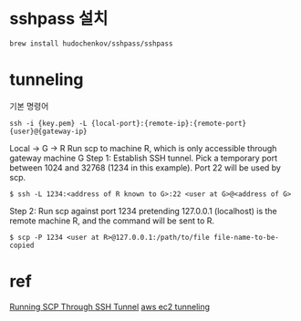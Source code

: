 
# sshpass 설치 
```
brew install hudochenkov/sshpass/sshpass
```

# tunneling
기본 명령어
```
ssh -i {key.pem} -L {local-port}:{remote-ip}:{remote-port} {user}@{gateway-ip}
```


Local -> G -> R
Run scp to machine R, which is only accessible through gateway machine G
Step 1: Establish SSH tunnel. Pick a temporary port between 1024 and 32768 (1234 in this example). Port 22 will be used by scp.
```shell
$ ssh -L 1234:<address of R known to G>:22 <user at G>@<address of G> 
```

Step 2: Run scp against port 1234 pretending 127.0.0.1 (localhost) is the remote machine R, and the command will be sent to R.
```shell
$ scp -P 1234 <user at R>@127.0.0.1:/path/to/file file-name-to-be-copied
```

# ref
[Running SCP Through SSH Tunnel](https://www.urbaninsight.com/article/running-scp-through-ssh-tunnel)
[aws ec2 tunneling](https://m.blog.naver.com/xzeed/221746702584)